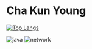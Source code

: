 # Cha Kun Young



[![Top Langs](https://github-readme-stats.vercel.app/api/top-langs/?username=chakunyoung&langs_count=5&layout=donut)](https://github.com/chakunyoung/github-readme-stats)



![java](https://img.shields.io/badge/java-de1024)
![network](https://img.shields.io/badge/network-0e21cc)

